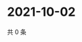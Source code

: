 # 2021-10-02

共 0 条

<!-- BEGIN WEIBO -->
<!-- 最后更新时间 Sat Oct 02 2021 16:15:20 GMT+0800 (China Standard Time) -->

<!-- END WEIBO -->
